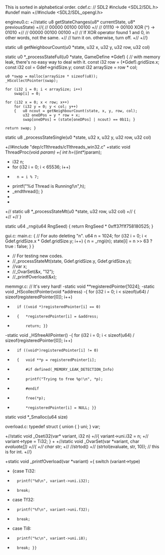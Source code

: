 This is sorted in alphabetical order.
cdef.c:
// SDL2
#include <SDL2/SDL.h>
#undef main
+//#include <SDL2/SDL_opengl.h>


engineu0.c:
+//static u8 getStateChanges(u8* currentState, u8* previousState)
+//{	// 00000    00100            00100
+//	// 01110 -> 00100 XOR (^) -> 01010
+//	// 00000    00100            00100
+//	// If XOR operator found 1 and 0, in other words, not the same.
+//	// turn it on. otherwise, turn off.
+//
+//}


static u8 getNeighbourCount(u0 *state, u32 x, u32 y, u32 row, u32 col)


static u0 *_processStateFull(u0 *state, GameDefine *Gdef)
{	// with memory leak, there's no easy way to deal with it.
	const i32 row = (*Gdef).gridSize.x;
	const i32 col = Gdef->gridSize.y;
	const i32 arraySize = row * col;
	
	u0 *swap = malloc(arraySize * sizeof(u8));
	_HScollectPointer(swap);

	for (i32 i = 0; i < arraySize; i++)
		swap[i] = 0;

	for (i32 x = 0; x < row; x++)
		for (i32 y = 0; y < col; y++)
		{	u8 ncout = getNeighbourCount(state, x, y, row, col);
			u32 oneDPos = y * row + x;
			swap[oneDPos] = (state[oneDPos] | ncout) == 0b11; }

	return swap; }


static u8 _processStateSingle(u0 *state, u32 x, u32 y, u32 row, u32 col)


+//#include "dep/c11threads/c11threads_win32.c"
+static void ThreadProc(void *param)
+{	int h=*((int*)param);
+	i32 n;
+	for (i32 i = 0; i < 65536; i++)
+		n = i % 7;
+	printf("%d Thread is Running!\n",h);
+	_endthread(); }
+
+
+// static u8 *_processStateMt(u0 *state, u32 row, u32 col)
+// {	
+// 
+// }


static u64 _rngi(u64 RngSeed) { return RngSeed * 0xff37f1f758180525; }


gui.c:
main.c:
	{ // For auto deleting "n".
		u64 n = 1024;
		for (i32 i = 0; i < Gdef.gridSize.x * Gdef.gridSize.y; i++)
		{	n = _rngi(n);
			state[i] = n >> 63 ? true : false; }
	}

+	// For testing new codes.
+	//_processStateMt(state, Gdef.gridSize.y, Gdef.gridSize.y);
+	//var x;
+	//_OvarSet(&x, "12");
+	//_printfOverload(&x);


memmgr.c:
// It's very hard!
-static void **registeredPointer[1024];
-static void _HScollectPointer(void *address)
-{	for (i32 i = 0; i < sizeof(u64) / sizeof(registeredPointer[0]); i++)
-		if ((void *)registeredPointer[i] == 0)
-		{	*registeredPointer[i] = &address;
-			return; }}


-static void _HSfreeAllPointer()
-{	for (i32 i = 0; i < sizeof(u64) / sizeof(registeredPointer[0]); i++)
-		if ((void*)registeredPointer[i] != 0)
-		{	void **p = registeredPointer[i];
-			#if defined(_MEMORY_LEAK_DETECTION_Info)
-			printf("Trying to free %p!\n", *p);
-			#endif
-			free(*p);
-			*registeredPointer[i] = NULL; }}


static void *_Smalloc(u64 size)


overload.c:
typedef struct {
	union {
	} uni;
} var;


+//static void _Oseti32(var* variant, i32 n)
+//{	variant->uni.i32 = n;
+//	variant->type = Ti32; }
+
+//static void _OvarSet(var *variant, char *evaluate[])
+//{
+//	char* str;
+//	//strtod()
+//	(strtol(evaluate, str, 10)); // this is for int.
+//}


+static void _printfOverload(var *variant)
+{	switch (variant->type)
+	{case Ti32:
+		printf("%d\n", variant->uni.i32);
+		break;
+	case Tf32:
+		printf("%f\n", variant->uni.f32);
+		break;
+	case Ti8:
+		printf("%c\n", variant->uni.i8);
+		break; }}
